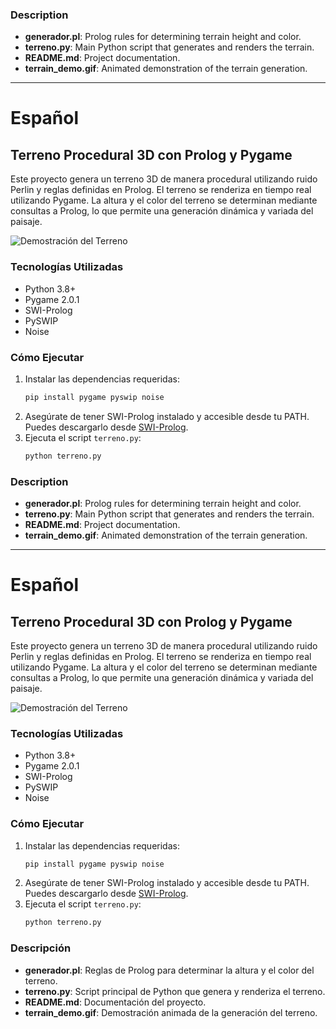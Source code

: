 
### Description
- **generador.pl**: Prolog rules for determining terrain height and color.
- **terreno.py**: Main Python script that generates and renders the terrain.
- **README.md**: Project documentation.
- **terrain_demo.gif**: Animated demonstration of the terrain generation.

---

# Español

## Terreno Procedural 3D con Prolog y Pygame

Este proyecto genera un terreno 3D de manera procedural utilizando ruido Perlin y reglas definidas en Prolog. El terreno se renderiza en tiempo real utilizando Pygame. La altura y el color del terreno se determinan mediante consultas a Prolog, lo que permite una generación dinámica y variada del paisaje.

![Demostración del Terreno](terrain_demo.gif)

### Tecnologías Utilizadas
- Python 3.8+
- Pygame 2.0.1
- SWI-Prolog
- PySWIP
- Noise

### Cómo Ejecutar
1. Instalar las dependencias requeridas:
    ```sh
    pip install pygame pyswip noise
    ```
2. Asegúrate de tener SWI-Prolog instalado y accesible desde tu PATH. Puedes descargarlo desde [SWI-Prolog](https://www.swi-prolog.org/Download.html).
3. Ejecuta el script `terreno.py`:
    ```sh
    python terreno.py
    ```

### Description
- **generador.pl**: Prolog rules for determining terrain height and color.
- **terreno.py**: Main Python script that generates and renders the terrain.
- **README.md**: Project documentation.
- **terrain_demo.gif**: Animated demonstration of the terrain generation.

---

# Español

## Terreno Procedural 3D con Prolog y Pygame

Este proyecto genera un terreno 3D de manera procedural utilizando ruido Perlin y reglas definidas en Prolog. El terreno se renderiza en tiempo real utilizando Pygame. La altura y el color del terreno se determinan mediante consultas a Prolog, lo que permite una generación dinámica y variada del paisaje.

![Demostración del Terreno](terrain_demo.gif)

### Tecnologías Utilizadas
- Python 3.8+
- Pygame 2.0.1
- SWI-Prolog
- PySWIP
- Noise

### Cómo Ejecutar
1. Instalar las dependencias requeridas:
    ```sh
    pip install pygame pyswip noise
    ```
2. Asegúrate de tener SWI-Prolog instalado y accesible desde tu PATH. Puedes descargarlo desde [SWI-Prolog](https://www.swi-prolog.org/Download.html).
3. Ejecuta el script `terreno.py`:
    ```sh
    python terreno.py
    ```


### Descripción
- **generador.pl**: Reglas de Prolog para determinar la altura y el color del terreno.
- **terreno.py**: Script principal de Python que genera y renderiza el terreno.
- **README.md**: Documentación del proyecto.
- **terrain_demo.gif**: Demostración animada de la generación del terreno.